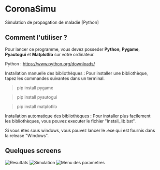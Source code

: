 # CoronaSimu
 Simulation de propagation de maladie [Python]

## Comment l'utiliser ?
Pour lancer ce programme, vous devez posseder **Python**, **Pygame**, **Pyautogui** et **Matplotlib** sur votre ordinateur.

Python : https://www.python.org/downloads/

Installation manuelle des bibliothèques :
Pour installer une bibliothèque, tapez les commandes suivantes dans un terminal.
> pip install pygame

> pip install pyautogui

> pip install matplotlib

Installation automatique des bibliothèques :
Pour installer plus facilement les bibliothèques, vous pouvez executer le fichier "Install_lib.bat".

Si vous êtes sous windows, vous pouvez lancer le .exe qui est fournis dans la release "Windows".

## Quelques screens

![Resultats](https://zupimages.net/up/20/15/swk2.png)
![Simulation](https://zupimages.net/up/20/15/c6kp.png)
![Menu des parametres](https://zupimages.net/up/20/15/nt1z.png)
